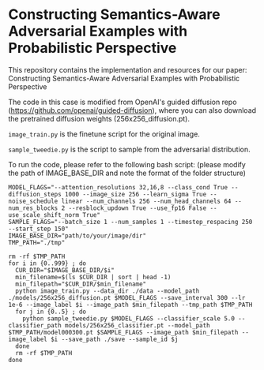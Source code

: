 # Constructing Semantics-Aware Adversarial Examples with Probabilistic Perspective

This repository contains the implementation and resources for our paper: Constructing Semantics-Aware Adversarial Examples with Probabilistic Perspective

The code in this case is modified from OpenAI's guided diffusion repo (https://github.com/openai/guided-diffusion), where you can also download the pretrained diffusion weights (256x256_diffusion.pt).

`image_train.py` is the finetune script for the original image.

`sample_tweedie.py` is the script to sample from the adversarial distribution.

To run the code, please refer to the following bash script: (please modify the path of IMAGE_BASE_DIR and note the format of the folder structure)

```
MODEL_FLAGS="--attention_resolutions 32,16,8 --class_cond True --diffusion_steps 1000 --image_size 256 --learn_sigma True --noise_schedule linear --num_channels 256 --num_head_channels 64 --num_res_blocks 2 --resblock_updown True --use_fp16 False --use_scale_shift_norm True"
SAMPLE_FLAGS="--batch_size 1 --num_samples 1 --timestep_respacing 250 --start_step 150"
IMAGE_BASE_DIR="path/to/your/image/dir"
TMP_PATH="./tmp"

rm -rf $TMP_PATH
for i in {0..999} ; do
  CUR_DIR="$IMAGE_BASE_DIR/$i"
  min_filename=$(ls $CUR_DIR | sort | head -1)
  min_filepath="$CUR_DIR/$min_filename"
  python image_train.py --data_dir ./data --model_path ./models/256x256_diffusion.pt $MODEL_FLAGS --save_interval 300 --lr 1e-6 --image_label $i --image_path $min_filepath --tmp_path $TMP_PATH
  for j in {0..5} ; do
    python sample_tweedie.py $MODEL_FLAGS --classifier_scale 5.0 --classifier_path models/256x256_classifier.pt --model_path $TMP_PATH/model000300.pt $SAMPLE_FLAGS --image_path $min_filepath --image_label $i --save_path ./save --sample_id $j
  done
  rm -rf $TMP_PATH
done
```

